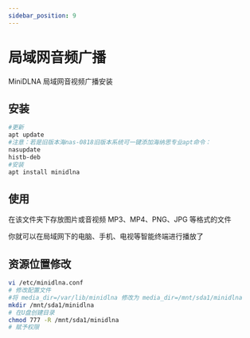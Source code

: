 ```yaml
---
sidebar_position: 9
---
```


# 局域网音频广播

MiniDLNA 局域网音视频广播安装

## 安装

```bash
#更新
apt update
#注意：若是旧版本海nas-0818旧版本系统可一键添加海纳思专业apt命令：
nasupdate
histb-deb
#安装
apt install minidlna
```

## 使用

在该文件夹下存放图片或音视频 MP3、MP4、PNG、JPG 等格式的文件

你就可以在局域网下的电脑、手机、电视等智能终端进行播放了

## 资源位置修改

```bash
vi /etc/minidlna.conf
# 修改配置文件
#将 media_dir=/var/lib/minidlna 修改为 media_dir=/mnt/sda1/minidlna
mkdir /mnt/sda1/minidlna
# 在U盘创建目录
chmod 777 -R /mnt/sda1/minidlna
# 赋予权限
```
